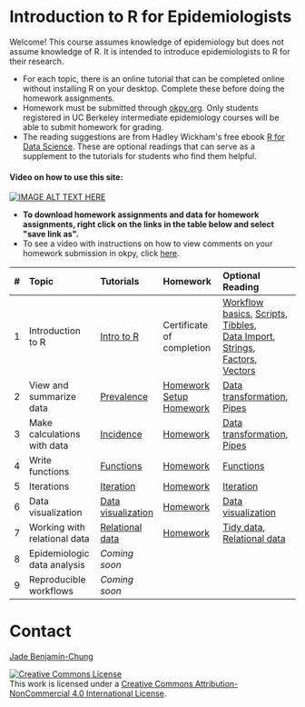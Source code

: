 # Introduction to R for Epidemiologists

Welcome! This course assumes knowledge of epidemiology but does not assume knowledge of R. It is intended to introduce epidemiologists to R for their research. 

- For each topic, there is an online tutorial that can be completed online without installing R on your desktop. Complete these before doing the homework assignments. 
-  Homework must be submitted through [okpy.org](https://okpy.org/). Only students registered in UC Berkeley intermediate epidemiology courses will be able to submit homework for grading. 
- The reading suggestions are from Hadley Wickham's free ebook [R for Data Science](http://r4ds.had.co.nz/index.html). These are optional readings that can serve as a supplement to the tutorials for students who find them helpful. 

#### Video on how to use this site:
[![IMAGE ALT TEXT HERE](https://img.youtube.com/vi/bAtSXCjrbpk/0.jpg)](https://youtu.be/bAtSXCjrbpk)  

- **To download homework assignments and data for homework assignments, right click on the links in the table below and select "save link as".** 
- To see a video with instructions on how to view comments on your homework submission in okpy, click [here](https://www.youtube.com/watch?v=ZCmYsIC0DiM&feature=youtu.be). 

|# | Topic | Tutorials  | Homework  | Optional Reading
|--- | :--- | :---       | :---       | :---   
|1 | Introduction to R |[Intro to R](https://jadebc.shinyapps.io/intro-to-R/)  | Certificate of completion | [Workflow basics](http://r4ds.had.co.nz/workflow-basics.html), [Scripts](http://r4ds.had.co.nz/workflow-scripts.html), [Tibbles](http://r4ds.had.co.nz/tibbles.html), <br /> [Data Import](http://r4ds.had.co.nz/data-import.html), [Strings](http://r4ds.had.co.nz/strings.html), [Factors](http://r4ds.had.co.nz/factors.html), [Vectors](http://r4ds.had.co.nz/vectors.html)
|2 | View and summarize data |[Prevalence](https://jadebc.shinyapps.io/prevalence/) |<a href="https://jadebc.shinyapps.io/R-for-epi-hw/"> Homework Setup</a> <a href="https://github.com/UCB-Epi-R/R-for-epi/raw/master/homework/hw_prev.zip" download>Homework</a> | [Data transformation](http://r4ds.had.co.nz/transform.html), [Pipes](http://r4ds.had.co.nz/pipes.html)
|3 | Make calculations with data |[Incidence](https://jadebc.shinyapps.io/Incidence/) | <a href="https://github.com/UCB-Epi-R/R-for-epi/raw/master/homework/hw_inc.zip" download>Homework</a> | [Data transformation](http://r4ds.had.co.nz/transform.html), [Pipes](http://r4ds.had.co.nz/pipes.html)
|4 | Write functions|[Functions](https://jadebc.shinyapps.io/Functions/) |[Homework](https://github.com/UCB-Epi-R/R-for-epi/raw/master/homework/hw_functions.zip)|  [Functions](http://r4ds.had.co.nz/functions.html)
|5 | Iterations |[Iteration](https://jadebc.shinyapps.io/Iteration/)  |[Homework](https://github.com/UCB-Epi-R/R-for-epi/raw/master/homework/hw_iteration.zip) |  [Iteration](http://r4ds.had.co.nz/iteration.html)
|6 | Data visualization | [Data visualization](https://jadebc.shinyapps.io/datavis)|[Homework](https://github.com/UCB-Epi-R/R-for-epi/raw/master/homework/hw_datavis.zip)| [Data visualization](http://r4ds.had.co.nz/data-visualisation.html)
|7 | Working with relational data |[Relational data](https://jadebc.shinyapps.io/relational_data/)|[Homework](https://github.com/UCB-Epi-R/R-for-epi/raw/master/homework/hw_relational_data.zip)|[Tidy data](http://r4ds.had.co.nz/tidy-data.html), [Relational data](http://r4ds.had.co.nz/relational-data.html)
|8 | Epidemiologic data analysis |*Coming soon*||
|9 | Reproducible workflows |*Coming soon*||




# Contact
[Jade Benjamin-Chung](mailto:jadebc@berkeley.edu)  

<a rel="license" href="http://creativecommons.org/licenses/by-nc/4.0/"><img alt="Creative Commons License" style="border-width:0" src="https://i.creativecommons.org/l/by-nc/4.0/88x31.png" /></a><br />This work is licensed under a <a rel="license" href="http://creativecommons.org/licenses/by-nc/4.0/">Creative Commons Attribution-NonCommercial 4.0 International License</a>.
